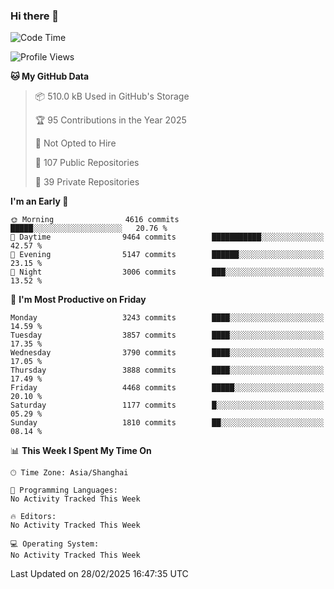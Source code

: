 ### Hi there 👋

<!--
**qbosen/qbosen** is a ✨ _special_ ✨ repository because its `README.md` (this file) appears on your GitHub profile.

Here are some ideas to get you started:

- 🔭 I’m currently working on ...
- 🌱 I’m currently learning ...
- 👯 I’m looking to collaborate on ...
- 🤔 I’m looking for help with ...
- 💬 Ask me about ...
- 📫 How to reach me: ...
- 😄 Pronouns: ...
- ⚡ Fun fact: ...
-->

<!--START_SECTION:waka-->
![Code Time](http://img.shields.io/badge/Code%20Time-2%2C111%20hrs%2036%20mins-blue)

![Profile Views](http://img.shields.io/badge/Profile%20Views-0-blue)

**🐱 My GitHub Data** 

> 📦 510.0 kB Used in GitHub's Storage 
 > 
> 🏆 95 Contributions in the Year 2025
 > 
> 🚫 Not Opted to Hire
 > 
> 📜 107 Public Repositories 
 > 
> 🔑 39 Private Repositories 
 > 
**I'm an Early 🐤** 

```text
🌞 Morning                4616 commits        █████░░░░░░░░░░░░░░░░░░░░   20.76 % 
🌆 Daytime                9464 commits        ███████████░░░░░░░░░░░░░░   42.57 % 
🌃 Evening                5147 commits        ██████░░░░░░░░░░░░░░░░░░░   23.15 % 
🌙 Night                  3006 commits        ███░░░░░░░░░░░░░░░░░░░░░░   13.52 % 
```
📅 **I'm Most Productive on Friday** 

```text
Monday                   3243 commits        ████░░░░░░░░░░░░░░░░░░░░░   14.59 % 
Tuesday                  3857 commits        ████░░░░░░░░░░░░░░░░░░░░░   17.35 % 
Wednesday                3790 commits        ████░░░░░░░░░░░░░░░░░░░░░   17.05 % 
Thursday                 3888 commits        ████░░░░░░░░░░░░░░░░░░░░░   17.49 % 
Friday                   4468 commits        █████░░░░░░░░░░░░░░░░░░░░   20.10 % 
Saturday                 1177 commits        █░░░░░░░░░░░░░░░░░░░░░░░░   05.29 % 
Sunday                   1810 commits        ██░░░░░░░░░░░░░░░░░░░░░░░   08.14 % 
```


📊 **This Week I Spent My Time On** 

```text
🕑︎ Time Zone: Asia/Shanghai

💬 Programming Languages: 
No Activity Tracked This Week

🔥 Editors: 
No Activity Tracked This Week

💻 Operating System: 
No Activity Tracked This Week
```


 Last Updated on 28/02/2025 16:47:35 UTC
<!--END_SECTION:waka-->
